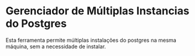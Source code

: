 
# Gerenciador de Múltiplas Instancias do Postgres

Esta ferramenta permite múltiplas instalações do postgres na mesma máquina, sem a necessidade de instalar.

